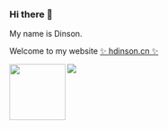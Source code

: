 ### Hi there 👋

My name is Dinson.

Welcome to my website [✨ hdinson.cn ✨](https://hdinson.cn)

<p align="left">
<img style="width:100px" align="left" src="https://github-readme-stats.vercel.app/api?username=hdinson&count_private=true&show_icons=true&hide=stars,prs&include_all_commits=true&line_height=30"/> 
<img float="right" src="https://github-readme-stats.vercel.app/api/top-langs/?username=hdinson&layout=compact&hide=HTML" />
</p>

